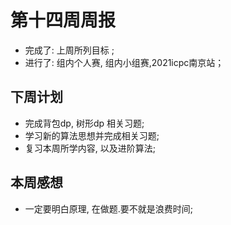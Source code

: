 # 第十四周周报

* 完成了: 上周所列目标 ;
* 进行了: 组内个人赛, 组内小组赛,2021icpc南京站；

## 下周计划

* 完成背包dp, 树形dp 相关习题;
* 学习新的算法思想并完成相关习题;
* 复习本周所学内容, 以及进阶算法;

## 本周感想

* 一定要明白原理, 在做题.要不就是浪费时间;
